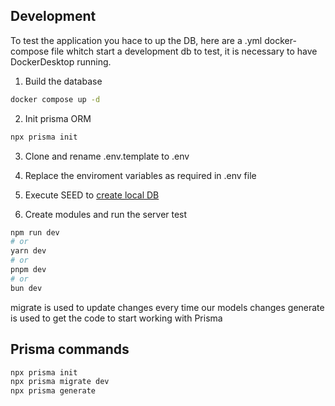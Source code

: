## Development
To test the application you hace to up the DB, here are a .yml docker-compose file whitch start a development db to test, it is necessary to have DockerDesktop running.

1. Build the database
```bash
docker compose up -d
```

2. Init prisma ORM
```bash
npx prisma init
```

3. Clone and rename .env.template to .env

4. Replace the enviroment variables as required in .env file

5. Execute SEED to [create local DB](localhost:3000/api/seed/)

5. Create modules and run the server test

```bash
npm run dev
# or
yarn dev
# or
pnpm dev
# or
bun dev
```

migrate is used to update changes every time our models changes
generate is used to get the code to start working with Prisma
## Prisma commands
```bash
npx prisma init
npx prisma migrate dev
npx prisma generate
```